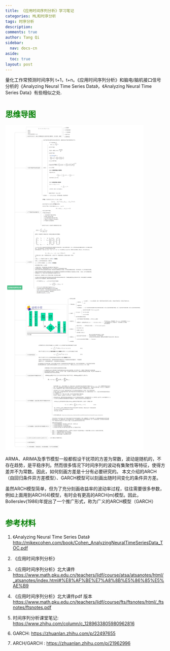 ```yaml
---
title: 《应用时间序列分析》学习笔记
categories: ML和时序分析
tags: 时序分析
description: 
comments: true
author: Tang Qi
sidebar:
  nav: docs-cn
aside:
  toc: true
layout: post
---
```


量化工作常预测时间序列 t+1，t+n。《应用时间序列分析》和脑电/脑机接口信号分析的《Analyzing Neural Time Series Data》，《Analyzing Neural Time Series Data》有些相似之处.

<!--more-->

# <font face="黑体" color=green size=5>思维导图</font>

![时间序列分析](https://github.com/iqgnat/iqgnat.github.io/raw/master/assets/images/2020-12-31-Notes_on_Applied_time_series_analysis/应用时间序列分析.png)

ARMA、ARIMA及季节模型一般都假设干扰项的方差为常数，波动是随机的，不存在趋势，是平稳序列。然而很多情况下时间序列的波动有集聚性等特征，使得方差并不为常数。因此，如何刻画方差是十分有必要研究的。 本文介绍的ARCH（自回归条件异方差模型）、GARCH模型可以刻画出随时间变化的条件异方差。

虽然ARCH模型简单，但为了充分刻画收益率的波动率过程，往往需要很多参数，例如上面用到ARCH(4)模型，有时会有更高的ARCH(m)模型。因此，Bollerslev(1986)年提出了一个推广形式，称为广义的ARCH模型（GARCH）

# <font face="黑体" color=green size=5>参考材料</font>

  1. 《Analyzing Neural Time Series Data》 http://mikexcohen.com/book/Cohen_AnalyzingNeuralTimeSeriesData_TOC.pdf

  2. 《应用时间序列分析》

  3. 《应用时间序列分析》北大课件 https://www.math.pku.edu.cn/teachers/lidf/course/atsa/atsanotes/html/_atsanotes/index.html#%E8%AF%BE%E7%A8%8B%E5%86%85%E5%AE%B9

  4. 《应用时间序列分析》北大课件pdf 版本 https://www.math.pku.edu.cn/teachers/lidf/course/fts/ftsnotes/html/_ftsnotes/ftsnotes.pdf

  5. 时间序列分析课堂笔记: https://www.zhihu.com/column/c_1289633805980962816

  6. GARCH: https://zhuanlan.zhihu.com/p/22497655

  7. ARCH/GARCH : https://zhuanlan.zhihu.com/p/21962996

     

     


